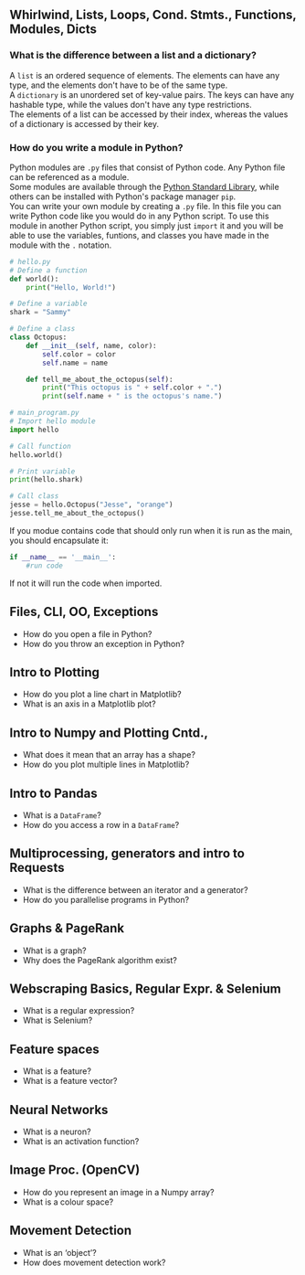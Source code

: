 ## Whirlwind, Lists, Loops, Cond. Stmts., Functions, Modules, Dicts
### What is the difference between a list and a dictionary?
A `list` is an ordered sequence of elements. The elements can have any type, and the elements don't have to be of the same type.  
A `dictionary` is an unordered set of key-value pairs. The keys can have any hashable type, while the values don't have any type restrictions.  
The elements of a list can be accessed by their index, whereas the values of a dictionary is accessed by their key.
### How do you write a module in Python?
Python modules are `.py` files that consist of Python code. Any Python file can be referenced as a module.  
Some modules are available through the [Python Standard Library](https://docs.python.org/3/library/), while others can be installed with Python's package manager `pip`.  
You can write your own module by creating a `.py` file. In this file you can write Python code like you would do in any Python script. To use this module in another Python script, you simply just `import` it and you will be able to use the variables, funtions, and classes you have made in the module with the `.` notation.

```python
# hello.py
# Define a function
def world():
    print("Hello, World!")

# Define a variable
shark = "Sammy"

# Define a class
class Octopus:
    def __init__(self, name, color):
        self.color = color
        self.name = name

    def tell_me_about_the_octopus(self):
        print("This octopus is " + self.color + ".")
        print(self.name + " is the octopus's name.")
```

```python
# main_program.py
# Import hello module
import hello

# Call function
hello.world()

# Print variable
print(hello.shark)

# Call class
jesse = hello.Octopus("Jesse", "orange")
jesse.tell_me_about_the_octopus()
```
If you modue contains code that should only run when it is run as the main, you should encapsulate it:
```python
if __name__ == '__main__':
    #run code
```
If not it will run the code when imported.

## Files, CLI, OO, Exceptions

- How do you open a file in Python?
- How do you throw an exception in Python?

## Intro to Plotting

- How do you plot a line chart in Matplotlib?
- What is an axis in a Matplotlib plot?

## Intro to Numpy and Plotting Cntd.,

- What does it mean that an array has a shape?
- How do you plot multiple lines in Matplotlib?

## Intro to Pandas

- What is a `DataFrame`?
- How do you access a row in a `DataFrame`?

## Multiprocessing, generators and intro to Requests

- What is the difference between an iterator and a generator?
- How do you parallelise programs in Python?

## Graphs & PageRank

- What is a graph?
- Why does the PageRank algorithm exist?

## Webscraping Basics, Regular Expr. & Selenium

- What is a regular expression?
- What is Selenium?

## Feature spaces

- What is a feature?
- What is a feature vector?

## Neural Networks

- What is a neuron?
- What is an activation function?

## Image Proc. (OpenCV)

- How do you represent an image in a Numpy array?
- What is a colour space?

## Movement Detection

- What is an ‘object’?
- How does movement detection work?